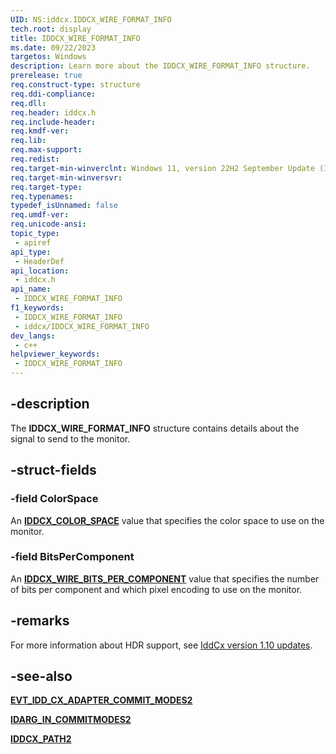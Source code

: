 ```yaml
---
UID: NS:iddcx.IDDCX_WIRE_FORMAT_INFO
tech.root: display
title: IDDCX_WIRE_FORMAT_INFO
ms.date: 09/22/2023
targetos: Windows
description: Learn more about the IDDCX_WIRE_FORMAT_INFO structure.
prerelease: true
req.construct-type: structure
req.ddi-compliance: 
req.dll: 
req.header: iddcx.h
req.include-header: 
req.kmdf-ver: 
req.lib: 
req.max-support: 
req.redist: 
req.target-min-winverclnt: Windows 11, version 22H2 September Update (IddCx version 1.10)
req.target-min-winversvr: 
req.target-type: 
req.typenames: 
typedef_isUnnamed: false
req.umdf-ver: 
req.unicode-ansi: 
topic_type:
 - apiref
api_type:
 - HeaderDef
api_location:
 - iddcx.h
api_name:
 - IDDCX_WIRE_FORMAT_INFO
f1_keywords:
 - IDDCX_WIRE_FORMAT_INFO
 - iddcx/IDDCX_WIRE_FORMAT_INFO
dev_langs:
 - c++
helpviewer_keywords:
 - IDDCX_WIRE_FORMAT_INFO
---
```


## -description

The **IDDCX_WIRE_FORMAT_INFO** structure contains details about the signal to send to the monitor.

## -struct-fields

### -field ColorSpace

An [**IDDCX_COLOR_SPACE**](ne-iddcx-iddcx_color_space.md) value that specifies the color space to use on the monitor.

### -field BitsPerComponent

An [**IDDCX_WIRE_BITS_PER_COMPONENT**](ns-iddcx-iddcx_wire_bits_per_component.md) value that specifies the number of bits per component and which pixel encoding to use on the monitor.

## -remarks

For more information about HDR support, see [IddCx version 1.10 updates](/windows-hardware/drivers/display/iddcx1.10-updates).

## -see-also

[**EVT_IDD_CX_ADAPTER_COMMIT_MODES2**](nc-iddcx-evt_idd_cx_adapter_commit_modes2.md)

[**IDARG_IN_COMMITMODES2**](ns-iddcx-idarg_in_commitmodes2.md)

[**IDDCX_PATH2**](ns-iddcx-iddcx_path2.md)
